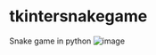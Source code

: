 # tkintersnakegame
Snake game in python
![image](https://github.com/user-attachments/assets/add5a161-261b-4260-8178-2668240adf50)
